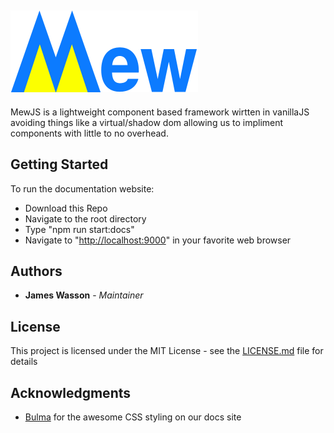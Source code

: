 ## <img src="https://raw.githubusercontent.com/james-wasson/MewJS/master/assets/LogoName.png" alt="MewJS" width="300px"></img>

MewJS is a lightweight component based framework wirtten in vanillaJS avoiding things like a virtual/shadow dom
allowing us to impliment components with little to no overhead. 

## Getting Started

To run the documentation website:
* Download this Repo
* Navigate to the root directory
* Type "npm run start:docs"
* Navigate to "[http://localhost:9000](http://localhost:9000)" in your favorite web browser

## Authors

* **James Wasson** - *Maintainer*

## License

This project is licensed under the MIT License - see the [LICENSE.md](LICENSE.md) file for details

## Acknowledgments

* [Bulma](https://bulma.io/) for the awesome CSS styling on our docs site
